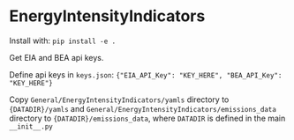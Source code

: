 # EnergyIntensityIndicators

Install with:
`pip install -e .`

Get EIA and BEA api keys.

Define api keys in `keys.json`:
`{"EIA_API_Key": "KEY_HERE", "BEA_API_Key": "KEY_HERE"}`

Copy `General/EnergyIntensityIndicators/yamls` directory to `{DATADIR}/yamls` and `General/EnergyIntensityIndicators/emissions_data` directory to `{DATADIR}/emissions_data`, where `DATADIR` is defined in the main `__init__.py`
